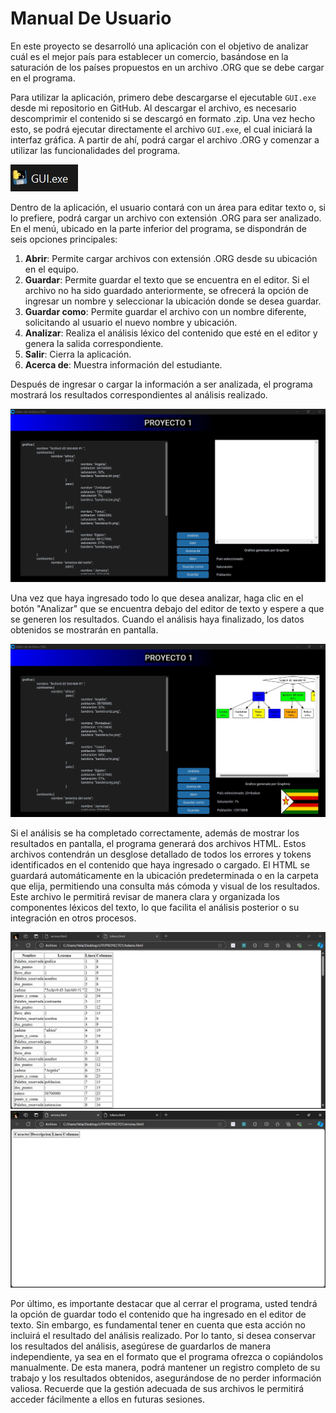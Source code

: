 # Manual De Usuario

En este proyecto se desarrolló una aplicación con el objetivo de analizar cuál es el mejor país para establecer un comercio, basándose en la saturación de los países propuestos en un archivo .ORG que se debe cargar en el programa.

Para utilizar la aplicación, primero debe descargarse el ejecutable `GUI.exe` desde mi repositorio en GitHub. Al descargar el archivo, es necesario descomprimir el contenido si se descargó en formato .zip. Una vez hecho esto, se podrá ejecutar directamente el archivo `GUI.exe`, el cual iniciará la interfaz gráfica. A partir de ahí, podrá cargar el archivo .ORG y comenzar a utilizar las funcionalidades del programa.

![Ejecutable](./Document/Ejecutable.jpg)

Dentro de la aplicación, el usuario contará con un área para editar texto o, si lo prefiere, podrá cargar un archivo con extensión .ORG para ser analizado. En el menú, ubicado en la parte inferior del programa, se dispondrán de seis opciones principales:

1. **Abrir**: Permite cargar archivos con extensión .ORG desde su ubicación en el equipo.
2. **Guardar**: Permite guardar el texto que se encuentra en el editor. Si el archivo no ha sido guardado anteriormente, se ofrecerá la opción de ingresar un nombre y seleccionar la ubicación donde se desea guardar.
3. **Guardar como**: Permite guardar el archivo con un nombre diferente, solicitando al usuario el nuevo nombre y ubicación.
4. **Analizar**: Realiza el análisis léxico del contenido que esté en el editor y genera la salida correspondiente.
5. **Salir**: Cierra la aplicación.
6. **Acerca de**: Muestra información del estudiante.

Después de ingresar o cargar la información a ser analizada, el programa mostrará los resultados correspondientes al análisis realizado.

![Editor de texto lleno](./Document/1.jpg)

Una vez que haya ingresado todo lo que desea analizar, haga clic en el botón "Analizar" que se encuentra debajo del editor de texto y espere a que se generen los resultados. Cuando el análisis haya finalizado, los datos obtenidos se mostrarán en pantalla.

![Resultados del análisis](./Document/2.jpg)

Si el análisis se ha completado correctamente, además de mostrar los resultados en pantalla, el programa generará dos archivos HTML. Estos archivos contendrán un desglose detallado de todos los errores y tokens identificados en el contenido que haya ingresado o cargado. El HTML se guardará automáticamente en la ubicación predeterminada o en la carpeta que elija, permitiendo una consulta más cómoda y visual de los resultados. Este archivo le permitirá revisar de manera clara y organizada los componentes léxicos del texto, lo que facilita el análisis posterior o su integración en otros procesos.

![Tabla de Lexemas](./Document/tokens.jpg)
![Tabla de Errores](./Document/errores.jpg)

Por último, es importante destacar que al cerrar el programa, usted tendrá la opción de guardar todo el contenido que ha ingresado en el editor de texto. Sin embargo, es fundamental tener en cuenta que esta acción no incluirá el resultado del análisis realizado. Por lo tanto, si desea conservar los resultados del análisis, asegúrese de guardarlos de manera independiente, ya sea en el formato que el programa ofrezca o copiándolos manualmente. De esta manera, podrá mantener un registro completo de su trabajo y los resultados obtenidos, asegurándose de no perder información valiosa. Recuerde que la gestión adecuada de sus archivos le permitirá acceder fácilmente a ellos en futuras sesiones.